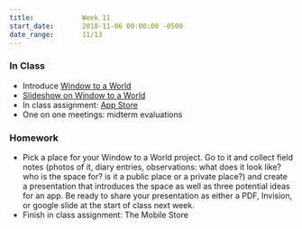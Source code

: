 ```yaml
---
title:            Week 11
start_date:       2018-11-06 00:00:00 -0500
date_range:       11/13
---
```


### In Class
- Introduce [Window to a World](../projects/window)
- [Slideshow on Window to a World](https://docs.google.com/presentation/d/1_6sqzI9ZcPuwypND5NzY6Cbujrb1KPHgL6gKsAOQ7Ro/edit?usp=sharing)
- In class assignment: [App Store](../assets/lectures/in-class-activity.pdf)
- One on one meetings: midterm evaluations


### Homework
- Pick a place for your Window to a World project. Go to it and collect field notes (photos of it, diary entries, observations: what does it look like? who is the space for? is it a public place or a private place?) and create a presentation that introduces the space as well as three potential ideas for an app. Be ready to share your presentation as either a PDF, Invision, or google slide at the start of class next week.
- Finish in class assignment: The Mobile Store

